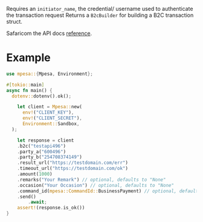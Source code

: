 Requires an `initiator_name`, the credential/ username used to authenticate the transaction request
Returns a `B2cBuilder` for building a B2C transaction struct.

Safaricom the API docs [reference](https://developer.safaricom.co.ke/APIs/BusinessToCustomer).

# Example
```rust
use mpesa::{Mpesa, Environment};

#[tokio::main]
async fn main() {
  dotenv::dotenv().ok();

	let client = Mpesa::new(
      env!("CLIENT_KEY"),
      env!("CLIENT_SECRET"),
      Environment::Sandbox,
  );

	let response = client
    .b2c("testapi496")
    .party_a("600496")
    .party_b("254708374149")
    .result_url("https://testdomain.com/err")
    .timeout_url("https://testdomain.com/ok")
    .amount(1000)
    .remarks("Your Remark") // optional, defaults to "None"
    .occasion("Your Occasion") // optional, defaults to "None"
    .command_id(mpesa::CommandId::BusinessPayment) // optional, defaults to `CommandId::BusinessPayment`
    .send()
		.await;
	assert!(response.is_ok())
}
```
